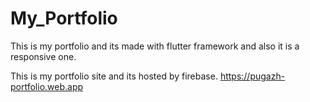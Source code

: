 # My_Portfolio
This is my portfolio and its made with flutter framework and also it is a responsive one.

This is my portfolio site and its hosted by firebase.
 https://pugazh-portfolio.web.app
